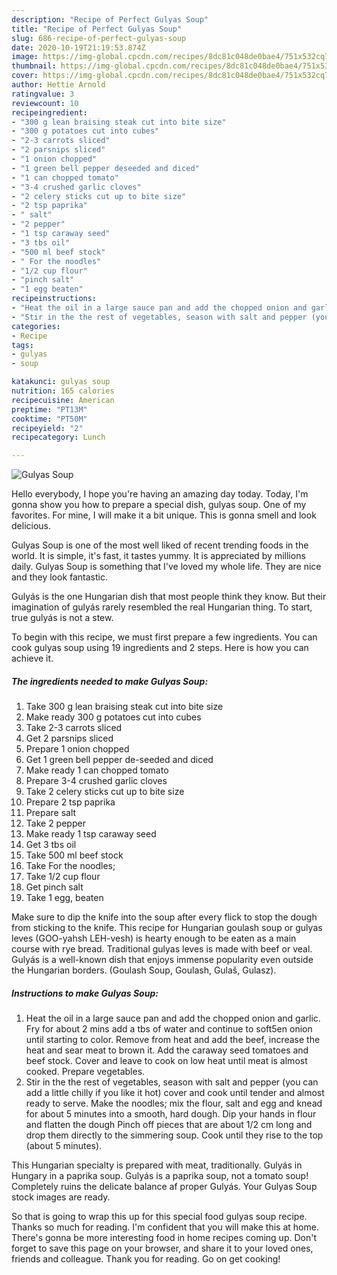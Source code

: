 ```yaml
---
description: "Recipe of Perfect Gulyas Soup"
title: "Recipe of Perfect Gulyas Soup"
slug: 686-recipe-of-perfect-gulyas-soup
date: 2020-10-19T21:19:53.874Z
image: https://img-global.cpcdn.com/recipes/8dc81c048de0bae4/751x532cq70/gulyas-soup-recipe-main-photo.jpg
thumbnail: https://img-global.cpcdn.com/recipes/8dc81c048de0bae4/751x532cq70/gulyas-soup-recipe-main-photo.jpg
cover: https://img-global.cpcdn.com/recipes/8dc81c048de0bae4/751x532cq70/gulyas-soup-recipe-main-photo.jpg
author: Hettie Arnold
ratingvalue: 3
reviewcount: 10
recipeingredient:
- "300 g lean braising steak cut into bite size"
- "300 g potatoes cut into cubes"
- "2-3 carrots sliced"
- "2 parsnips sliced"
- "1 onion chopped"
- "1 green bell pepper deseeded and diced"
- "1 can chopped tomato"
- "3-4 crushed garlic cloves"
- "2 celery sticks cut up to bite size"
- "2 tsp paprika"
- " salt"
- "2 pepper"
- "1 tsp caraway seed"
- "3 tbs oil"
- "500 ml beef stock"
- " For the noodles"
- "1/2 cup flour"
- "pinch salt"
- "1 egg beaten"
recipeinstructions:
- "Heat the oil in a large sauce pan and add the chopped onion and garlic. Fry for about 2 mins add a tbs of water and continue to soft5en onion until starting to color. Remove from heat and add the beef, increase the heat and sear meat to brown it. Add the caraway seed tomatoes and beef stock. Cover and leave to cook on low heat until meat is almost cooked. Prepare vegetables."
- "Stir in the the rest of vegetables, season with salt and pepper (you can add a little chilly if you like it hot) cover and cook until tender and almost ready to serve. Make the noodles; mix the flour, salt and egg and knead for about 5 minutes into a smooth, hard dough. Dip your hands in flour and flatten the dough Pinch off pieces that are about 1/2 cm long and drop them directly to the simmering soup. Cook until they rise to the top (about 5 minutes)."
categories:
- Recipe
tags:
- gulyas
- soup

katakunci: gulyas soup 
nutrition: 165 calories
recipecuisine: American
preptime: "PT13M"
cooktime: "PT50M"
recipeyield: "2"
recipecategory: Lunch

---
```



![Gulyas Soup](https://img-global.cpcdn.com/recipes/8dc81c048de0bae4/751x532cq70/gulyas-soup-recipe-main-photo.jpg)

Hello everybody, I hope you're having an amazing day today. Today, I'm gonna show you how to prepare a special dish, gulyas soup. One of my favorites. For mine, I will make it a bit unique. This is gonna smell and look delicious.

Gulyas Soup is one of the most well liked of recent trending foods in the world. It is simple, it's fast, it tastes yummy. It is appreciated by millions daily. Gulyas Soup is something that I've loved my whole life. They are nice and they look fantastic.

Gulyás is the one Hungarian dish that most people think they know. But their imagination of gulyás rarely resembled the real Hungarian thing. To start, true gulyás is not a stew.


To begin with this recipe, we must first prepare a few ingredients. You can cook gulyas soup using 19 ingredients and 2 steps. Here is how you can achieve it.

<!--inarticleads1-->

##### The ingredients needed to make Gulyas Soup:

1. Take 300 g lean braising steak cut into bite size
1. Make ready 300 g potatoes cut into cubes
1. Take 2-3 carrots sliced
1. Get 2 parsnips sliced
1. Prepare 1 onion chopped
1. Get 1 green bell pepper de-seeded and diced
1. Make ready 1 can chopped tomato
1. Prepare 3-4 crushed garlic cloves
1. Take 2 celery sticks cut up to bite size
1. Prepare 2 tsp paprika
1. Prepare  salt
1. Take 2 pepper
1. Make ready 1 tsp caraway seed
1. Get 3 tbs oil
1. Take 500 ml beef stock
1. Take  For the noodles;
1. Take 1/2 cup flour
1. Get pinch salt
1. Take 1 egg, beaten


Make sure to dip the knife into the soup after every flick to stop the dough from sticking to the knife. This recipe for Hungarian goulash soup or gulyas leves (GOO-yahsh LEH-vesh) is hearty enough to be eaten as a main course with rye bread. Traditional gulyas leves is made with beef or veal. Gulyás is a well-known dish that enjoys immense popularity even outside the Hungarian borders. (Goulash Soup, Goulash, Gulaš, Gulasz). 

<!--inarticleads2-->

##### Instructions to make Gulyas Soup:

1. Heat the oil in a large sauce pan and add the chopped onion and garlic. Fry for about 2 mins add a tbs of water and continue to soft5en onion until starting to color. Remove from heat and add the beef, increase the heat and sear meat to brown it. Add the caraway seed tomatoes and beef stock. Cover and leave to cook on low heat until meat is almost cooked. Prepare vegetables.
1. Stir in the the rest of vegetables, season with salt and pepper (you can add a little chilly if you like it hot) cover and cook until tender and almost ready to serve. Make the noodles; mix the flour, salt and egg and knead for about 5 minutes into a smooth, hard dough. Dip your hands in flour and flatten the dough Pinch off pieces that are about 1/2 cm long and drop them directly to the simmering soup. Cook until they rise to the top (about 5 minutes).


This Hungarian specialty is prepared with meat, traditionally. Gulyás in Hungary in a paprika soup. Gulyás is a paprika soup, not a tomato soup! Completely ruins the delicate balance af proper Gulyás. Your Gulyas Soup stock images are ready. 

So that is going to wrap this up for this special food gulyas soup recipe. Thanks so much for reading. I'm confident that you will make this at home. There's gonna be more interesting food in home recipes coming up. Don't forget to save this page on your browser, and share it to your loved ones, friends and colleague. Thank you for reading. Go on get cooking!
